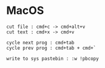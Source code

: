 # MacOS

    cut file : cmd+c -> cmd+alt+v
    cut text : cmd+x -> cmd+v

    cycle next prog : cmd+tab
    cycle prev prog : cmd+tab + cmd+`

    write to sys pastebin : :w !pbcopy
